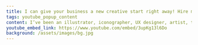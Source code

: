 ```yaml
---
title: I can give your business a new creative start right away! Hire me for your Awesome project
tags: youtube_popup_content
content: I’ve been an illustrator, iconographer, UX designer, artist, type designer, and I’m a perpetual learner and teacher. I’ve worked with software companies, design agencies, and fan conventions, where I’ve contributed to dozens of amazing projects.
youtube_embed_link: https://www.youtube.com/embed/3upKg13l6Do
background: /assets/images/bg.jpg
---
```

